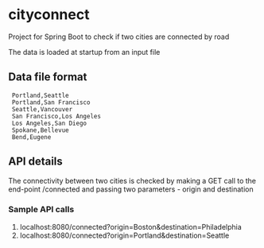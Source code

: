 # cityconnect
 Project for Spring Boot to check if two cities are connected by road
 
 The data is loaded at startup from an input file
 
## Data file format
```
 Portland,Seattle
 Portland,San Francisco
 Seattle,Vancouver
 San Francisco,Los Angeles
 Los Angeles,San Diego
 Spokane,Bellevue
 Bend,Eugene
```
 
## API details 
The connectivity between two cities is checked by making a GET call to the end-point /connected and passing two parameters - origin and destination
### Sample API calls
1. localhost:8080/connected?origin=Boston&destination=Philadelphia
2. localhost:8080/connected?origin=Portland&destination=Seattle

